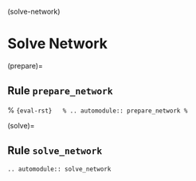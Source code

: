 (solve-network)
# Solve Network

(prepare)=
## Rule `prepare_network`
% ```{eval-rst}  
% .. automodule:: prepare_network
% ```

(solve)=
## Rule `solve_network`
```{eval-rst}  
.. automodule:: solve_network
```

